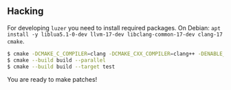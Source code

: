 ## Hacking

For developing `luzer` you need to install required packages. On Debian: `apt
install -y liblua5.1-0-dev llvm-17-dev libclang-common-17-dev clang-17 cmake`.

```sh
$ cmake -DCMAKE_C_COMPILER=clang -DCMAKE_CXX_COMPILER=clang++ -DENABLE_TESTING=ON -S . -B build
$ cmake --build build --parallel
$ cmake --build build --target test
```

You are ready to make patches!
